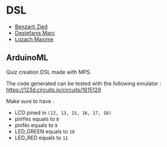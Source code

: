 DSL
=====

* [Benzarti Zied](https://github.com/Zied10)
* [Destefanis Marc](https://github.com/MarcDestefanis)
* [Lozach Maxime](https://github.com/MaximeL)

ArduinoML
---------

Quiz creation DSL made with MPS.

The code generated can be tested with the following emulator :  
https://123d.circuits.io/circuits/1615129 

Make sure to have :  
* LCD pined in `(12, 13, 15, 16, 17, 18)`
* pinYes equals to `8`
* pinNo equals to `9`
* LED_GREEN equals to `10`
* LED_RED equals to `11`
